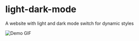 # light-dark-mode
A website with light and dark mode switch for dynamic styles

![Demo GIF](https://i.imgur.com/FX4UeyV.gif)
